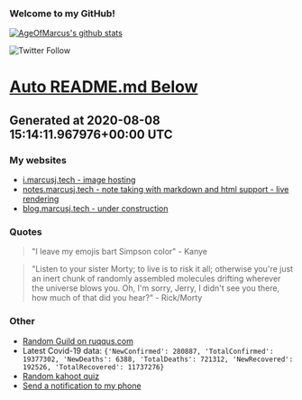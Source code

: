 
### Welcome to my GitHub!

[![AgeOfMarcus's github stats](https://github-readme-stats.vercel.app/api?username=AgeOfMarcus)](https://github.com/anuraghazra/github-readme-stats)

![Twitter Follow](https://img.shields.io/twitter/follow/pwned_by_marcus?style=for-the-badge)

# [Auto README.md Below](https://repl.it/@MarcusWeinberger/auto-git-readme)

## Generated at 2020-08-08 15:14:11.967976+00:00 UTC

### My websites

* [i.marcusj.tech - image hosting](https://i.marcusj.tech)
* [notes.marcusj.tech - note taking with markdown and html support - live rendering](https://notes.marcusj.tech)
* [blog.marcusj.tech - under construction](https://blog.marcusj.tech)

### Quotes

> "I leave my emojis bart Simpson color" - Kanye

> "Listen to your sister Morty; to live is to risk it all; otherwise you're just an inert chunk of randomly assembled molecules drifting wherever the universe blows you. Oh, I'm sorry, Jerry, I didn't see you there, how much of that did you hear?" - Rick/Morty

### Other

* [Random Guild on ruqqus.com](https://ruqqus.com/+outside)
* Latest Covid-19 data: `{'NewConfirmed': 280887, 'TotalConfirmed': 19377302, 'NewDeaths': 6388, 'TotalDeaths': 721312, 'NewRecovered': 192526, 'TotalRecovered': 11737276}`
* [Random kahoot quiz](https://create.kahoot.it/details/earth-space-science-earth-s-place-in-the-solar-system/4e195c37-66d7-448b-82ff-85260ac31d92)
* [Send a notification to my phone](https://maker.ifttt.com/trigger/notification/with/key/ctSGJtddpYuzo1mT-6gmRa?value1=GitHub)
